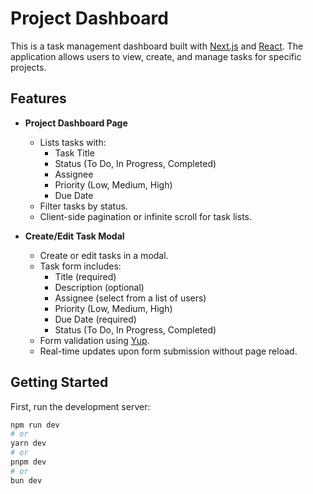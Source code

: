 # Project Dashboard

This is a task management dashboard built with [Next.js](https://nextjs.org) and [React](https://reactjs.org). The application allows users to view, create, and manage tasks for specific projects.

## Features

- **Project Dashboard Page**
  - Lists tasks with:
    - Task Title
    - Status (To Do, In Progress, Completed)
    - Assignee
    - Priority (Low, Medium, High)
    - Due Date
  - Filter tasks by status.
  - Client-side pagination or infinite scroll for task lists.

- **Create/Edit Task Modal**
  - Create or edit tasks in a modal.
  - Task form includes:
    - Title (required)
    - Description (optional)
    - Assignee (select from a list of users)
    - Priority (Low, Medium, High)
    - Due Date (required)
    - Status (To Do, In Progress, Completed)
  - Form validation using [Yup](https://github.com/jquense/yup).
  - Real-time updates upon form submission without page reload.

## Getting Started

First, run the development server:

```bash
npm run dev
# or
yarn dev
# or
pnpm dev
# or
bun dev

